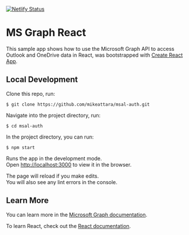 [![Netlify Status](https://api.netlify.com/api/v1/badges/84a1f678-18e5-49eb-bd7d-cca6e10d7150/deploy-status)](https://app.netlify.com/sites/zeelos/deploys)

# MS Graph React

This sample app shows how to use the Microsoft Graph API to access Outlook and OneDrive data in React, was bootstrapped with [Create React App](https://github.com/facebook/create-react-app).

## Local Development

Clone this repo, run:

    $ git clone https://github.com/mikeattara/msal-auth.git

Navigate into the project directory, run:

    $ cd msal-auth

In the project directory, you can run:

    $ npm start

Runs the app in the development mode.\
Open [http://localhost:3000](http://localhost:3000) to view it in the browser.

The page will reload if you make edits.\
You will also see any lint errors in the console.

## Learn More

You can learn more in the [Microsoft Graph documentation](https://developer.microsoft.com/graph/docs/concepts/overview).

To learn React, check out the [React documentation](https://reactjs.org/).
